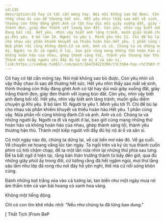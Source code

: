 ```yaml
---
id:135
description:Cô hay có tật cắn móng tay. Nói mãi không sao bỏ được. Còn yêu nhìn cô vậy
thấy chao ôi sao dễ thương hết sức. Hết yêu nhìn thấy sao mất vệ sinh, thỉnh
thoảng còn thấy đáng ghét.Anh có tật hay dúi mũi giày xuống đất, giày trắng
thành đen, giày đen thành vết loang bùn đất. Còn yêu, nhìn vậy biết anh
đang bối rối. Hết yêu, nhìn vậy biết anh lảng tránh, muốn giấu diếm chuyện
gì.Khi yêu. 9 bỏ làm 10. Người ta yêu 1. Mình yêu tới 11. Chỉ để bù lại
cho nhau vài phần khiếm khuyết và thiếu hoàn hảo.Hết yêu. 1 phần cũng vậy.
Nửa phần rồi cũng không đành.Cô và anh. Anh và cô. Chúng ta và những người
ấy. Người ra đi và người ở lại, bao giờ cũng mang những thứ hoàn hảo và
không hoàn hảo của nhau, ghép thành sáng tối, thành yêu thương hận thù.
Thành một kiếp người với đầy đủ hỷ nộ ái ố và sân si.
link:https://iambep.tumblr.com/post/164754223306/c%C3%B4-hay-c%C3%B3-t%E1%BA%ADt-c%E1%BA%AFn-m%C3%B3ng-tay-n%C3%B3i-m%C3%A3i-kh%C3%B4ng-sao-b%E1%BB%8F
---
```


Cô hay có tật cắn móng tay. Nói mãi không sao bỏ được. Còn yêu nhìn cô vậy
thấy chao ôi sao dễ thương hết sức. Hết yêu nhìn thấy sao mất vệ sinh, thỉnh
thoảng còn thấy đáng ghét.Anh có tật hay dúi mũi giày xuống đất, giày trắng
thành đen, giày đen thành vết loang bùn đất. Còn yêu, nhìn vậy biết anh
đang bối rối. Hết yêu, nhìn vậy biết anh lảng tránh, muốn giấu diếm chuyện
gì.Khi yêu. 9 bỏ làm 10. Người ta yêu 1. Mình yêu tới 11. Chỉ để bù lại
cho nhau vài phần khiếm khuyết và thiếu hoàn hảo.Hết yêu. 1 phần cũng vậy.
Nửa phần rồi cũng không đành.Cô và anh. Anh và cô. Chúng ta và những người
ấy. Người ra đi và người ở lại, bao giờ cũng mang những thứ hoàn hảo và
không hoàn hảo của nhau, ghép thành sáng tối, thành yêu thương hận thù.
Thành một kiếp người với đầy đủ hỷ nộ ái ố và sân si.

Có một ngày nào đó, chúng ta dừng lại, về cái bến mơ nào đó. Về ga cuối.
Về chuyến xe hoang vắng lúc tàn ngày. Ta ngồi trên và ký ức tua thành cuốn
phim cũ trôi chậm chạp, để ta một lần nữa nhìn lại những thứ phía sau lưng.
Để ta bất ngờ ở hiện tại, rằng bản thân trưởng thành từ bấy đến giờ, qua
đủ những giây phút ấy trong đời, cứ tưởng rằng đã hết ngậm ngùi, mọi thứ
lắng sâu lắm như lớp đá rong rêu nơi đáy hồ yên nghỉ, thế mà cứ nổi sóng
khôn cùng.

Đánh những bọt trắng xóa vào cả tương lai, tan biến như một ngày mưa rơi
âm thầm trên cả vạn bãi hoang cỏ xanh hoa vàng.

Không một tiếng động.

Chỉ có con tim khẽ nhắc nhở: "Nếu như chúng ta đã từng bao dung."

[ Thất Tịch ]From BeP